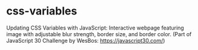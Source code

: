 # css-variables
Updating CSS Variables with JavaScript: Interactive webpage featuring image with adjustable blur strength, border size, and border color. (Part of JavaScript 30 Challenge by WesBos: https://javascript30.com/)

